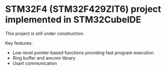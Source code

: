 # STM32F4 (STM32F429ZIT6) project implemented in STM32CubeIDE

This project is still under construction.

Key features:
- Low-level pointer-based functions providing fast program execution
- Ring buffer and amcom library
- Usart communication
